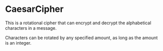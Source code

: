 # CaesarCipher

This is a rotational cipher that can encrypt and decrypt the alphabetical characters in a message. 

Characters can be rotated by any specified amount, as long as the amount is an integer. 
